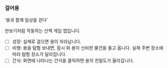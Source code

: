 ### 걸어용
‘용과 함께 일상을 걷다’

만보기처럼 작동하는 산책 게임 앱입니다.
- [ ] 성장: 실제로 걸으면 용이 자라납니다.
- [ ] 비행: 용을 탐험 보내면, 잠시 뒤 용이 신비한 물건을 들고 옵니다. 실제 주변 장소에 따라 탐험 장소가 달라집니다.
- [ ] 간식: 화면에 나타나는 간식을 클릭하면 용의 친밀도가 올라갑니다.

